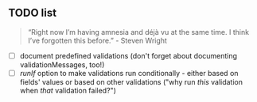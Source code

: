 ## TODO list 
 
 > “Right now I’m having amnesia and déjà vu at the same time. I think I’ve forgotten this before.” - Steven Wright


- [ ] document predefined validations (don't forget about documenting validationMessages, too!)
- [ ] *runIf* option to make validations run conditionally - either based on fields' values or based on other validations ("why run *this* validation when *that* validation failed?") 
